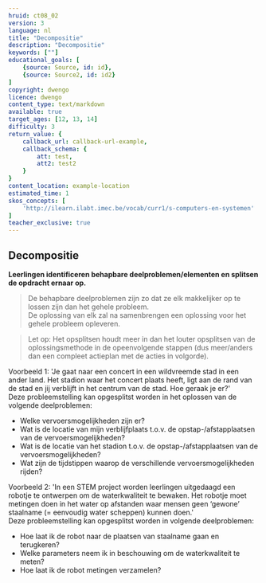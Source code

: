 ```yaml
---
hruid: ct08_02
version: 3
language: nl
title: "Decompositie"
description: "Decompositie"
keywords: [""]
educational_goals: [
    {source: Source, id: id}, 
    {source: Source2, id: id2}
]
copyright: dwengo
licence: dwengo
content_type: text/markdown
available: true
target_ages: [12, 13, 14]
difficulty: 3
return_value: {
    callback_url: callback-url-example,
    callback_schema: {
        att: test,
        att2: test2
    }
}
content_location: example-location
estimated_time: 1
skos_concepts: [
    'http://ilearn.ilabt.imec.be/vocab/curr1/s-computers-en-systemen'
]
teacher_exclusive: true
---
```



## Decompositie

**Leerlingen identificeren behapbare deelproblemen/elementen en splitsen de opdracht ernaar op.**
> De behapbare deelproblemen zijn zo dat ze elk makkelijker op te lossen zijn dan het gehele probleem.<br>
> De oplossing van elk zal na samenbrengen een oplossing voor het gehele probleem opleveren.

> Let op: Het opsplitsen houdt meer in dan het louter opsplitsen van de oplossingsmethode in de opeenvolgende stappen (dus meer/anders dan een compleet actieplan met de acties in volgorde).

Voorbeeld 1: 'Je gaat naar een concert in een wildvreemde stad in een ander land. Het stadion waar het concert plaats heeft, ligt aan de rand van de stad en jij verblijft in het centrum van de stad. Hoe geraak je er?'<br>
Deze probleemstelling kan opgesplitst worden in het oplossen van de volgende deelproblemen:

* Welke vervoersmogelijkheden zijn er?
* Wat is de locatie van mijn verblijfplaats t.o.v. de opstap-/afstapplaatsen van de vervoersmogelijkheden?
* Wat is de locatie van het stadion t.o.v. de opstap-/afstapplaatsen van de vervoersmogelijkheden?
* Wat zijn de tijdstippen waarop de verschillende vervoersmogelijkheden rijden?

Voorbeeld 2: 'In een STEM project worden leerlingen uitgedaagd een robotje te ontwerpen om de waterkwaliteit te bewaken. Het robotje moet metingen doen in het water op afstanden waar mensen geen ‘gewone’ staalname (= eenvoudig water scheppen) kunnen doen.'<br>
Deze probleemstelling kan opgesplitst worden in volgende deelproblemen:

* Hoe laat ik de robot naar de plaatsen van staalname gaan en terugkeren?
* Welke parameters neem ik in beschouwing om de waterkwaliteit te meten?
* Hoe laat ik de robot metingen verzamelen? 


